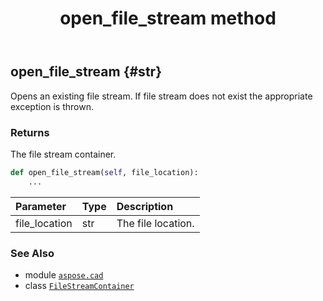 ﻿---
title: open_file_stream method
second_title: Aspose.CAD for Python via .NET API References
description: 
type: docs
weight: 40
url: /aspose.cad/filestreamcontainer/open_file_stream/
is_root: false
---

## open_file_stream {#str}

Opens an existing file stream. If file stream does not exist the appropriate exception is thrown.


### Returns 


The file stream container.


```python
def open_file_stream(self, file_location):
    ...
```


| Parameter | Type | Description |
| :- | :- | :- |
| file_location | str | The file location. |



### See Also
* module [`aspose.cad`](../../)
* class [`FileStreamContainer`](/cad/python-net/aspose.cad/filestreamcontainer)
